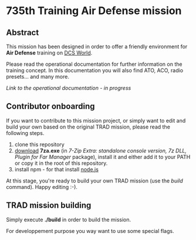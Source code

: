 # 735th Training Air Defense mission

## Abstract
This mission has been designed in order to offer a friendly environment for **Air Defense** training on [DCS World](https://www.digitalcombatsimulator.com).

Please read the operational documentation for further information on the training concept.
In this documentation you will also find ATO, ACO, radio presets... and many more.

*Link to the operational documentation - in progress*


## Contributor onboarding

If you want to contribute to this mission project, or simply want to edit and build your own based on the original TRAD mission, please read the following steps.

1. clone this repository
2. [download](https://www.7-zip.org/download.html) **7za.exe** (in *7-Zip Extra: standalone console version, 7z DLL, Plugin for Far Manager* package), install it and either add it to your PATH or copy it in the root of this repository.
3. install npm - for that install [node.js](https://nodejs.org/en/download/)

At this stage, you're ready to build your own TRAD mission (use the *build* command).
Happy editing :-).


## TRAD mission building

Simply execute **./build** in order to build the mission.

For developpement purpose you way want to use some special flags.
